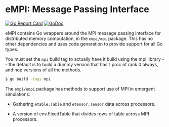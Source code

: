 # eMPI: Message Passing Interface

[![Go Report Card](https://goreportcard.com/badge/github.com/emer/empi)](https://goreportcard.com/report/github.com/emer/empi)
[![GoDoc](https://godoc.org/github.com/emer/emergent?status.svg)](https://godoc.org/github.com/emer/empi)

eMPI contains Go wrappers around the MPI message passing interface for distributed memory computation, in the `empi/mpi` package.  This has no other dependencies and uses code generation to provide support for all Go types.

You must set the `mpi` build tag to actually have it build using the mpi library -- the default is to build a dummy version that has 1 proc of rank 0 always, and nop versions of all the methods.

```bash
$ go build -tags mpi
```

The `empi/empi` package has methods to support use of MPI in emergent simulations:

* Gathering `etable.Table` and `etensor.Tensor` data across processors.

* A version of env.FixedTable that divides rows of table across MPI processors.

